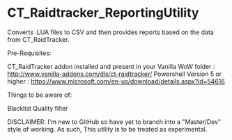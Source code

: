 # CT_Raidtracker_ReportingUtility
Converts .LUA files to CSV and then provides reports based on the data from CT_RaidTracker.

Pre-Requisites: 

CT_RaidTracker addon installed and present in your Vanilla WoW folder : http://www.vanilla-addons.com/dls/ct-raidtracker/
Powershell Version 5 or higher : https://www.microsoft.com/en-us/download/details.aspx?id=54616



Things to be aware of:

Blacklist
Quality filter

DISCLAIMER: I'm new to GitHub so have yet to branch into a "Master/Dev" style of working. As such, This utility is to be treated as experimental.
